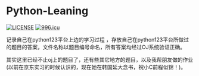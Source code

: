 # Python-Leaning

[![LICENSE](https://img.shields.io/badge/license-Anti%20996-blue.svg)](https://github.com/996icu/996.ICU/blob/master/LICENSE)
<a href="https://996.icu"><img src="https://img.shields.io/badge/link-996.icu-red.svg" alt="996.icu" /></a>

记录自己在python123平台上边的学习过程 ，存放自己在python123平台所做过的题目的答案，文件名称以题目编号命名，所有答案均经过OJ系统验证正确。

其实这里已经不止oj上的题目了，还有些其它地方的题目，以及我帮朋友做的作业(以前在京东实习的时候认识的，现在她在韩国延大念书，祝小C前程似锦！)。